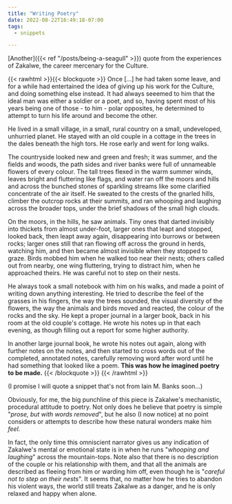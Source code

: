 ```yaml
---
title: "Writing Poetry"
date: 2022-08-22T16:49:18-07:00
tags:
  - snippets

---
```

[Another]({{< ref "/posts/being-a-seagull" >}}) quote from the experiences of Zakalwe, the career mercenary for the Culture.
<!--more-->
{{< rawhtml >}}{{< blockquote >}}
Once [...] he had taken some leave, and for a while had entertained the idea of giving up his work for the Culture, and doing something else instead. It had always seeemed to him that the ideal man was either a soldier or a poet, and so, having spent most of his years being one of those - to him - polar opposites, he determined to attempt to turn his life around and become the other.

He lived in a small village, in a small, rural country on a small, undeveloped, unhurried planet. He stayed with an old couple in a cottage in the trees in the dales beneath the high tors. He rose early and went for long walks.

The countryside looked new and green and fresh; it was summer, and the fields and woods, the path sides and river banks were full of unnameable flowers of every colour. The tall trees flexed in the warm summer winds, leaves bright and fluttering like flags, and water ran off the moors and hills and across the bunched stones of sparkling streams like some clarified concentrate of the air itself. He sweated to the crests of the gnarled hills, climber the outcrop rocks at their summits, and ran whooping and laughing across the broader tops, under the brief shadows of the small high clouds.

On the moors, in the hills, he saw animals. Tiny ones that darted invisibly into thickets from almost under-foot, larger ones that leapt and stopped, looked back, then leapt away again, disappearing into burrows or between rocks; larger ones still that ran flowing off across the ground in herds, watching him, and then became almost invisible when they stopped to graze. Birds mobbed him when he walked too near their nests; others called out from nearby, one wing fluttering, trying to distract him, when he approached theirs. He was careful not to step on their nests.

He always took a small notebook with him on his walks, and made a point of writing down anything interesting. He tried to describe the feel of the grasses in his fingers, the way the trees sounded, the visual diversity of the flowers, the way the animals and birds moved and reacted, the colour of the rocks and the sky. He kept a proper journal in a larger book, back in his room at the old couple's cottage. He wrote his notes up in that each evening, as though filling out a report for some higher authority.

In another large journal book, he wrote his notes out again, along with further notes on the notes, and then started to cross words out of the completed, annotated notes, carefully removing word after word until he had something that looked like a poem. <b>This was how he imagined poetry to be made.</b>
{{< /blockquote >}}
{{< /rawhtml >}}

(I promise I will quote a snippet that's not from Iain M. Banks soon...)

Obviously, for me, the big punchline of this piece is Zakalwe's mechanistic, procedural attitude to poetry. Not only does he believe that poetry is simple "_prose, but with words removed_", but he also (I now notice) at no point considers or attempts to describe how these natural wonders make him _feel_.

In fact, the only time this omniscient narrator gives us any indication of Zakalwe's mental or emotional state is in when he runs "_whooping and laughing_" across the mountain-tops. Note also that there is no description of the couple or his relationship with them, and that all the animals are described as fleeing from him or warding him off, even though he is "_careful not to step on their nests_". It seems that, no matter how he tries to abandon his violent ways, the world still treats Zakalwe as a danger, and he is only relaxed and happy when alone.